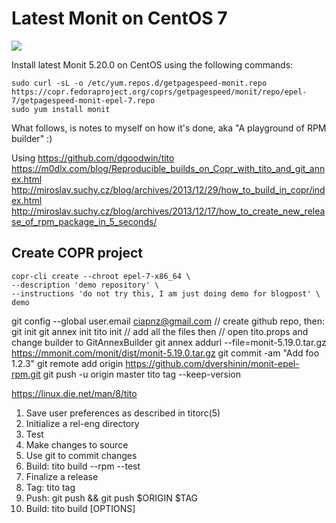 # Latest Monit on CentOS 7

[<img src="https://copr.fedorainfracloud.org/coprs/getpagespeed/monit/package/monit/status_image/last_build.png">](https://copr.fedorainfracloud.org/coprs/getpagespeed/monit/package/monit/)

Install latest Monit 5.20.0 on CentOS using the following commands:

    sudo curl -sL -o /etc/yum.repos.d/getpagespeed-monit.repo https://copr.fedoraproject.org/coprs/getpagespeed/monit/repo/epel-7/getpagespeed-monit-epel-7.repo
    sudo yum install monit

What follows, is notes to myself on how it's done, aka "A playground of RPM builder" :)

Using https://github.com/dgoodwin/tito
https://m0dlx.com/blog/Reproducible_builds_on_Copr_with_tito_and_git_annex.html
http://miroslav.suchy.cz/blog/archives/2013/12/29/how_to_build_in_copr/index.html
http://miroslav.suchy.cz/blog/archives/2013/12/17/how_to_create_new_release_of_rpm_package_in_5_seconds/

## Create COPR project

    copr-cli create --chroot epel-7-x86_64 \
    --description 'demo repository' \
    --instructions 'do not try this, I am just doing demo for blogpost' \
    demo
    
git config --global user.email ciapnz@gmail.com
// create github repo, then:
git init
git annex init
tito init
// add all the files then
// open tito.props and change builder to GitAnnexBuilder
git annex addurl --file=monit-5.19.0.tar.gz https://mmonit.com/monit/dist/monit-5.19.0.tar.gz
git commit -am "Add foo 1.2.3"
git remote add origin https://github.com/dvershinin/monit-epel-rpm.git
git push -u origin master
tito tag --keep-version

https://linux.die.net/man/8/tito

1. Save user preferences as described in titorc(5)
2. Initialize a rel-eng directory
3. Test
1. Make changes to source
2. Use git to commit changes
3. Build: tito build --rpm --test
4. Finalize a release
1. Tag: tito tag
2. Push: git push && git push $ORIGIN $TAG
3. Build: tito build [OPTIONS]    
